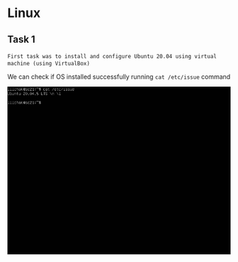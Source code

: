 # Linux

## Task 1
```
First task was to install and configure Ubuntu 20.04 using virtual machine (using VirtualBox)
```
We can check if OS installed successfully running `cat /etc/issue` command

![part1](./img/part1.png "Part 1")